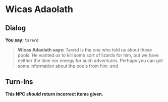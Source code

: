 # Wicas Adaolath




## Dialog

**You say:** `tarerd`



>**Wicas Adaolath says:** Tarerd is the one who told us about these pools. He wanted us to kill some sort of lizards for him, but we have neither the time nor energy for such adventures. Perhaps you can get some information about the pools from him.
end



## Turn-Ins



**This NPC *should* return incorrect items given.**





